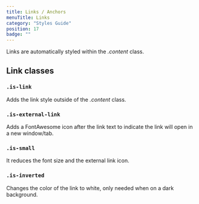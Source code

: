```yaml
---
title: Links / Anchors
menuTitle: Links
category: "Styles Guide"
position: 17
badge: ""
---
```


Links are automatically styled within the _.content_ class.

## Link classes

### `.is-link`

Adds the link style outside of the _.content_ class.

### `.is-external-link`

Adds a FontAwesome icon after the link text to indicate the link will open in a new window/tab.

### `.is-small`

It reduces the font size and the external link icon.

### `.is-inverted`

Changes the color of the link to white, only needed when on a dark background.
